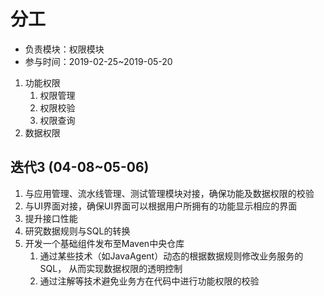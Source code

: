 # 分工

* 负责模块：权限模块
* 参与时间：2019-02-25~2019-05-20

1. 功能权限
    1. 权限管理
    2. 权限校验
    3. 权限查询
2. 数据权限

## 迭代3 (04-08~05-06)

1. 与应用管理、流水线管理、测试管理模块对接，确保功能及数据权限的校验
2. 与UI界面对接，确保UI界面可以根据用户所拥有的功能显示相应的界面
3. 提升接口性能
4. 研究数据规则与SQL的转换
5. 开发一个基础组件发布至Maven中央仓库
    1. 通过某些技术（如JavaAgent）动态的根据数据规则修改业务服务的SQL， 从而实现数据权限的透明控制
    2. 通过注解等技术避免业务方在代码中进行功能权限的校验
